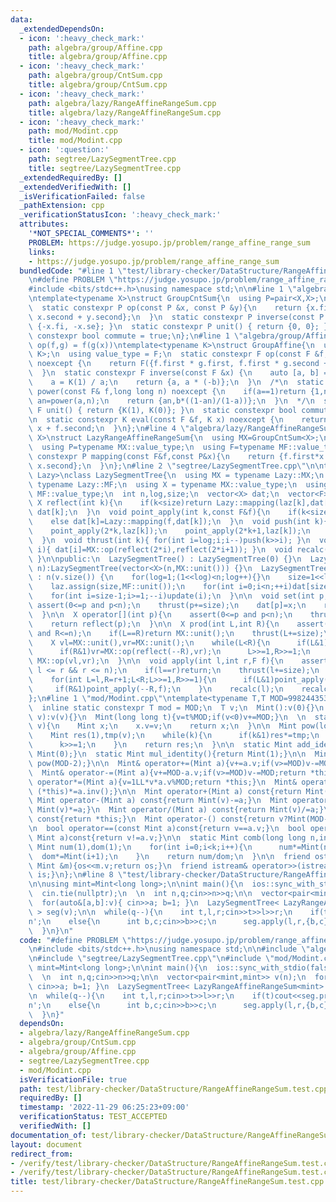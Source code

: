 ```yaml
---
data:
  _extendedDependsOn:
  - icon: ':heavy_check_mark:'
    path: algebra/group/Affine.cpp
    title: algebra/group/Affine.cpp
  - icon: ':heavy_check_mark:'
    path: algebra/group/CntSum.cpp
    title: algebra/group/CntSum.cpp
  - icon: ':heavy_check_mark:'
    path: algebra/lazy/RangeAffineRangeSum.cpp
    title: algebra/lazy/RangeAffineRangeSum.cpp
  - icon: ':heavy_check_mark:'
    path: mod/Modint.cpp
    title: mod/Modint.cpp
  - icon: ':question:'
    path: segtree/LazySegmentTree.cpp
    title: segtree/LazySegmentTree.cpp
  _extendedRequiredBy: []
  _extendedVerifiedWith: []
  _isVerificationFailed: false
  _pathExtension: cpp
  _verificationStatusIcon: ':heavy_check_mark:'
  attributes:
    '*NOT_SPECIAL_COMMENTS*': ''
    PROBLEM: https://judge.yosupo.jp/problem/range_affine_range_sum
    links:
    - https://judge.yosupo.jp/problem/range_affine_range_sum
  bundledCode: "#line 1 \"test/library-checker/DataStructure/RangeAffineRangeSum.test.cpp\"\
    \n#define PROBLEM \"https://judge.yosupo.jp/problem/range_affine_range_sum\"\n\
    #include <bits/stdc++.h>\nusing namespace std;\n\n#line 1 \"algebra/group/CntSum.cpp\"\
    \ntemplate<typename X>\nstruct GroupCntSum{\n  using P=pair<X,X>;\n  using value_type=P;\n\
    \  static constexpr P op(const P &x, const P &y){\n    return {x.first + y.first,\
    \ x.second + y.second};\n  }\n  static constexpr P inverse(const P &x){ return\
    \ {-x.fi, -x.se}; }\n  static constexpr P unit() { return {0, 0}; }\n  static\
    \ constexpr bool commute = true;\n};\n#line 1 \"algebra/group/Affine.cpp\"\n//\
    \ op(f,g) = f(g(x))\ntemplate<typename K>\nstruct GroupAffine{\n  using F = pair<K,\
    \ K>;\n  using value_type = F;\n  static constexpr F op(const F &f, const F &g)\
    \ noexcept {\n    return F({f.first * g.first, f.first * g.second + f.second});\n\
    \  }\n  static constexpr F inverse(const F &x) {\n    auto [a, b] = x; assert(a!=0);\n\
    \    a = K(1) / a;\n    return {a, a * (-b)};\n  }\n  /*\n  static constexpr F\
    \ power(const F& f,long long n) noexcept {\n    if(a==1)return {1,n*b};\n    K\
    \ an=power(a,n);\n    return {an,b*((1-an)/(1-a))};\n  }\n  */\n  static constexpr\
    \ F unit() { return {K(1), K(0)}; }\n  static constexpr bool commute = false;\n\
    \n  static constexpr K eval(const F &f, K x) noexcept {\n    return f.first *\
    \ x + f.second;\n  }\n};\n#line 4 \"algebra/lazy/RangeAffineRangeSum.cpp\"\ntemplate<typename\
    \ X>\nstruct LazyRangeAffineRangeSum{\n  using MX=GroupCntSum<X>;\n  using MF=GroupAffine<X>;\n\
    \  using P=typename MX::value_type;\n  using F=typename MF::value_type;\n  static\
    \ constexpr P mapping(const F&f,const P&x){\n    return {f.first*x.first+f.second*x.second,\
    \ x.second};\n  }\n};\n#line 2 \"segtree/LazySegmentTree.cpp\"\n\ntemplate<typename\
    \ Lazy>\nclass LazySegmentTree{\n  using MX = typename Lazy::MX;\n  using MF =\
    \ typename Lazy::MF;\n  using X = typename MX::value_type;\n  using F = typename\
    \ MF::value_type;\n  int n,log,size;\n  vector<X> dat;\n  vector<F> laz;\n\n \
    \ X reflect(int k){\n    if(k<size)return Lazy::mapping(laz[k],dat[k]);\n    return\
    \ dat[k];\n  }\n  void point_apply(int k,const F&f){\n    if(k<size)laz[k]=MF::op(f,laz[k]);\n\
    \    else dat[k]=Lazy::mapping(f,dat[k]);\n  }\n  void push(int k){\n    dat[k]=reflect(k);\n\
    \    point_apply(2*k,laz[k]);\n    point_apply(2*k+1,laz[k]);\n    laz[k]=MF::unit();\n\
    \  }\n  void thrust(int k){ for(int i=log;i;i--)push(k>>i); }\n  void update(int\
    \ i){ dat[i]=MX::op(reflect(2*i),reflect(2*i+1)); }\n  void recalc(int k){ while(k>>=1)update(k);\
    \ }\n\npublic:\n  LazySegmentTree() : LazySegmentTree(0) {}\n  LazySegmentTree(int\
    \ n):LazySegmentTree(vector<X>(n,MX::unit())) {}\n  LazySegmentTree(const vector<X>&v)\
    \ : n(v.size()) {\n    for(log=1;(1<<log)<n;log++){}\n    size=1<<log;\n    dat.assign(size<<1,MX::unit());\n\
    \    laz.assign(size,MF::unit());\n    for(int i=0;i<n;++i)dat[size+i]=v[i];\n\
    \    for(int i=size-1;i>=1;--i)update(i);\n  }\n\n  void set(int p,X x){\n   \
    \ assert(0<=p and p<n);\n    thrust(p+=size);\n    dat[p]=x;\n    recalc(p);\n\
    \  }\n\n  X operator[](int p){\n    assert(0<=p and p<n);\n    thrust(p+=size);\n\
    \    return reflect(p);\n  }\n\n  X prod(int L,int R){\n    assert(0<=L and L<=R\
    \ and R<=n);\n    if(L==R)return MX::unit();\n    thrust(L+=size);\n    thrust((R+=size-1)++);\n\
    \    X vl=MX::unit(),vr=MX::unit();\n    while(L<R){\n      if(L&1)vl=MX::op(vl,reflect(L++));\n\
    \      if(R&1)vr=MX::op(reflect(--R),vr);\n      L>>=1,R>>=1;\n    }\n    return\
    \ MX::op(vl,vr);\n  }\n\n  void apply(int l,int r,F f){\n    assert(0 <= l &&\
    \ l <= r && r <= n);\n    if(l==r)return;\n    thrust(l+=size);\n    thrust(r+=size-1);\n\
    \    for(int L=l,R=r+1;L<R;L>>=1,R>>=1){\n      if(L&1)point_apply(L++,f);\n \
    \     if(R&1)point_apply(--R,f);\n    }\n    recalc(l);\n    recalc(r);\n  }\n\
    };\n#line 1 \"mod/Modint.cpp\"\ntemplate<typename T,T MOD=998244353>\nstruct Mint{\n\
    \  inline static constexpr T mod = MOD;\n  T v;\n  Mint():v(0){}\n  Mint(signed\
    \ v):v(v){}\n  Mint(long long t){v=t%MOD;if(v<0)v+=MOD;}\n  \n  static Mint raw(int\
    \ v){\n    Mint x;\n    x.v=v;\n    return x;\n  }\n\n  Mint pow(long long k){\n\
    \    Mint res(1),tmp(v);\n    while(k){\n      if(k&1)res*=tmp;\n      tmp*=tmp;\n\
    \      k>>=1;\n    }\n    return res;\n  }\n\n  static Mint add_identity(){return\
    \ Mint(0);}\n  static Mint mul_identity(){return Mint(1);}\n\n  Mint inv(){return\
    \ pow(MOD-2);}\n\n  Mint& operator+=(Mint a){v+=a.v;if(v>=MOD)v-=MOD;return *this;}\n\
    \  Mint& operator-=(Mint a){v+=MOD-a.v;if(v>=MOD)v-=MOD;return *this;}\n  Mint&\
    \ operator*=(Mint a){v=1LL*v*a.v%MOD;return *this;}\n  Mint& operator/=(Mint a){return\
    \ (*this)*=a.inv();}\n\n  Mint operator+(Mint a) const{return Mint(v)+=a;}\n \
    \ Mint operator-(Mint a) const{return Mint(v)-=a;}\n  Mint operator*(Mint a) const{return\
    \ Mint(v)*=a;}\n  Mint operator/(Mint a) const{return Mint(v)/=a;}\n\n  Mint operator+()\
    \ const{return *this;}\n  Mint operator-() const{return v?Mint(MOD-v):Mint(v);}\n\
    \n  bool operator==(const Mint a)const{return v==a.v;}\n  bool operator!=(const\
    \ Mint a)const{return v!=a.v;}\n\n  static Mint comb(long long n,int k){\n   \
    \ Mint num(1),dom(1);\n    for(int i=0;i<k;i++){\n      num*=Mint(n-i);\n    \
    \  dom*=Mint(i+1);\n    }\n    return num/dom;\n  }\n\n  friend ostream& operator<<(ostream&os,const\
    \ Mint &m){os<<m.v;return os;}\n  friend istream& operator>>(istream&is,Mint &m){is>>m.v;m.v%=MOD;if(m.v<0)m.v+=MOD;return\
    \ is;}\n};\n#line 8 \"test/library-checker/DataStructure/RangeAffineRangeSum.test.cpp\"\
    \n\nusing mint=Mint<long long>;\n\nint main(){\n  ios::sync_with_stdio(false);\n\
    \  cin.tie(nullptr);\n  \n  int n,q;cin>>n>>q;\n\n  vector<pair<mint,mint>> v(n);\n\
    \  for(auto&[a,b]:v){ cin>>a; b=1; }\n  LazySegmentTree< LazyRangeAffineRangeSum<mint>\
    \ > seg(v);\n\n  while(q--){\n    int t,l,r;cin>>t>>l>>r;\n    if(t)cout<<seg.prod(l,r).first<<'\\\
    n';\n    else{\n      int b,c;cin>>b>>c;\n      seg.apply(l,r,{b,c});\n    }\n\
    \  }\n}\n"
  code: "#define PROBLEM \"https://judge.yosupo.jp/problem/range_affine_range_sum\"\
    \n#include <bits/stdc++.h>\nusing namespace std;\n\n#include \"algebra/lazy/RangeAffineRangeSum.cpp\"\
    \n#include \"segtree/LazySegmentTree.cpp\"\n#include \"mod/Modint.cpp\"\n\nusing\
    \ mint=Mint<long long>;\n\nint main(){\n  ios::sync_with_stdio(false);\n  cin.tie(nullptr);\n\
    \  \n  int n,q;cin>>n>>q;\n\n  vector<pair<mint,mint>> v(n);\n  for(auto&[a,b]:v){\
    \ cin>>a; b=1; }\n  LazySegmentTree< LazyRangeAffineRangeSum<mint> > seg(v);\n\
    \n  while(q--){\n    int t,l,r;cin>>t>>l>>r;\n    if(t)cout<<seg.prod(l,r).first<<'\\\
    n';\n    else{\n      int b,c;cin>>b>>c;\n      seg.apply(l,r,{b,c});\n    }\n\
    \  }\n}"
  dependsOn:
  - algebra/lazy/RangeAffineRangeSum.cpp
  - algebra/group/CntSum.cpp
  - algebra/group/Affine.cpp
  - segtree/LazySegmentTree.cpp
  - mod/Modint.cpp
  isVerificationFile: true
  path: test/library-checker/DataStructure/RangeAffineRangeSum.test.cpp
  requiredBy: []
  timestamp: '2022-11-29 06:25:23+09:00'
  verificationStatus: TEST_ACCEPTED
  verifiedWith: []
documentation_of: test/library-checker/DataStructure/RangeAffineRangeSum.test.cpp
layout: document
redirect_from:
- /verify/test/library-checker/DataStructure/RangeAffineRangeSum.test.cpp
- /verify/test/library-checker/DataStructure/RangeAffineRangeSum.test.cpp.html
title: test/library-checker/DataStructure/RangeAffineRangeSum.test.cpp
---
```

